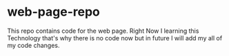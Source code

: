# web-page-repo
This repo contains code for the web page.
Right Now I learning this Technology that's why there is no code now but in future I will add my all of my code changes.

